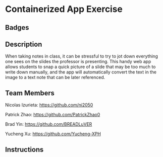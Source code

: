 # Containerized App Exercise

## Badges


## Description

When taking notes in class, it can be stressful to try to jot down everything one sees on the slides the professor is presenting. This handy web app allows students to snap a quick picture of a slide that may be too much to write down manually, and the app will automatically convert the text in the image to a text note that can be later referenced. 

## Team Members

Nicolas Izurieta: https://github.com/ni2050

Patrick Zhao: https://github.com/PatrickZhao0

Brad Yin: https://github.com/BREADLuVER

Yucheng Xu: https://github.com/Yucheng-XPH

## Instructions